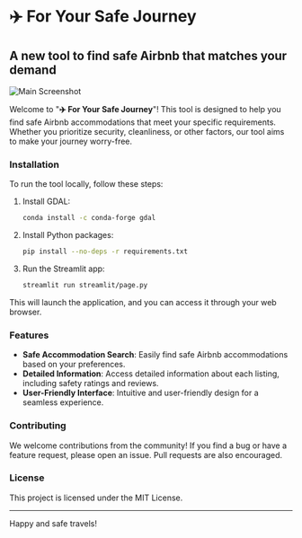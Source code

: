 # ✈️  For Your Safe Journey

## A new tool to find safe Airbnb that matches your demand

![Main Screenshot](https://github.com/ImPJH/BKMS_Project/assets/86909645/0e7ad584-51bc-434e-85ce-bd2a954a326b)

Welcome to "**✈️ For Your Safe Journey**"! This tool is designed to help you find safe Airbnb accommodations that meet your specific requirements. Whether you prioritize security, cleanliness, or other factors, our tool aims to make your journey worry-free.

### Installation

To run the tool locally, follow these steps:

1. Install GDAL:
   ```bash
   conda install -c conda-forge gdal
   ```
2. Install Python packages:
   ```bash
   pip install --no-deps -r requirements.txt
   ```
3. Run the Streamlit app:
   ```bash
   streamlit run streamlit/page.py
   ```
   
This will launch the application, and you can access it through your web browser.

### Features

- **Safe Accommodation Search**: Easily find safe Airbnb accommodations based on your preferences.
- **Detailed Information**: Access detailed information about each listing, including safety ratings and reviews.
- **User-Friendly Interface**: Intuitive and user-friendly design for a seamless experience.

### Contributing
We welcome contributions from the community! If you find a bug or have a feature request, please open an issue. Pull requests are also encouraged.

### License
This project is licensed under the MIT License.

---
Happy and safe travels!
